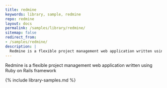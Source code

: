 ```yaml
---
title: redmine
keywords: library, sample, redmine
repo: redmine
layout: docs
permalink: /samples/library/redmine/
sitemap: false
redirect_from:
- /samples/redmine/
description: |
  Redmine is a flexible project management web application written using Ruby on Rails framework
---
```


Redmine is a flexible project management web application written using Ruby on Rails framework


{% include library-samples.md %}

